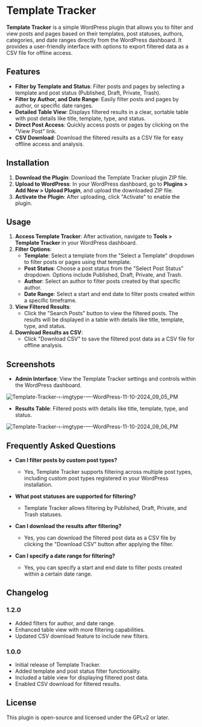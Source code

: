 # Template Tracker

**Template Tracker** is a simple WordPress plugin that allows you to filter and view posts and pages based on their templates, post statuses, authors, categories, and date ranges directly from the WordPress dashboard. It provides a user-friendly interface with options to export filtered data as a CSV file for offline access.

## Features

- **Filter by Template and Status**: Filter posts and pages by selecting a template and post status (Published, Draft, Private, Trash).
- **Filter by Author, and Date Range**: Easily filter posts and pages by author, or specific date ranges.
- **Detailed Table View**: Displays filtered results in a clear, sortable table with post details like title, template, type, and status.
- **Direct Post Access**: Quickly access posts or pages by clicking on the "View Post" link.
- **CSV Download**: Download the filtered results as a CSV file for easy offline access and analysis.

## Installation

1. **Download the Plugin**: Download the Template Tracker plugin ZIP file.
2. **Upload to WordPress**: In your WordPress dashboard, go to **Plugins > Add New > Upload Plugin**, and upload the downloaded ZIP file.
3. **Activate the Plugin**: After uploading, click "Activate" to enable the plugin.

## Usage

1. **Access Template Tracker**: After activation, navigate to **Tools > Template Tracker** in your WordPress dashboard.
2. **Filter Options**:
   - **Template**: Select a template from the "Select a Template" dropdown to filter posts or pages using that template.
   - **Post Status**: Choose a post status from the "Select Post Status" dropdown. Options include Published, Draft, Private, and Trash.
   - **Author**: Select an author to filter posts created by that specific author.
   - **Date Range**: Select a start and end date to filter posts created within a specific timeframe.
3. **View Filtered Results**:
   - Click the "Search Posts" button to view the filtered posts. The results will be displayed in a table with details like title, template, type, and status.
4. **Download Results as CSV**:
   - Click "Download CSV" to save the filtered post data as a CSV file for offline analysis.

## Screenshots

- **Admin Interface**: View the Template Tracker settings and controls within the WordPress dashboard.

![Template-Tracker-‹-imgtype-—-WordPress-11-10-2024_09_05_PM](https://github.com/user-attachments/assets/c18b0411-0fad-4e4c-916b-17e0a91cc736)

- **Results Table**: Filtered posts with details like title, template, type, and status.

![Template-Tracker-‹-imgtype-—-WordPress-11-10-2024_09_06_PM](https://github.com/user-attachments/assets/778391a0-410a-493d-9645-bf3c42c1cb88)


## Frequently Asked Questions

- **Can I filter posts by custom post types?**
  - Yes, Template Tracker supports filtering across multiple post types, including custom post types registered in your WordPress installation.

- **What post statuses are supported for filtering?**
  - Template Tracker allows filtering by Published, Draft, Private, and Trash statuses.

- **Can I download the results after filtering?**
  - Yes, you can download the filtered post data as a CSV file by clicking the "Download CSV" button after applying the filter.

- **Can I specify a date range for filtering?**
  - Yes, you can specify a start and end date to filter posts created within a certain date range.

## Changelog

### 1.2.0
- Added filters for author, and date range.
- Enhanced table view with more filtering capabilities.
- Updated CSV download feature to include new filters.

### 1.0.0
- Initial release of Template Tracker.
- Added template and post status filter functionality.
- Included a table view for displaying filtered post data.
- Enabled CSV download for filtered results.

## License

This plugin is open-source and licensed under the GPLv2 or later.
